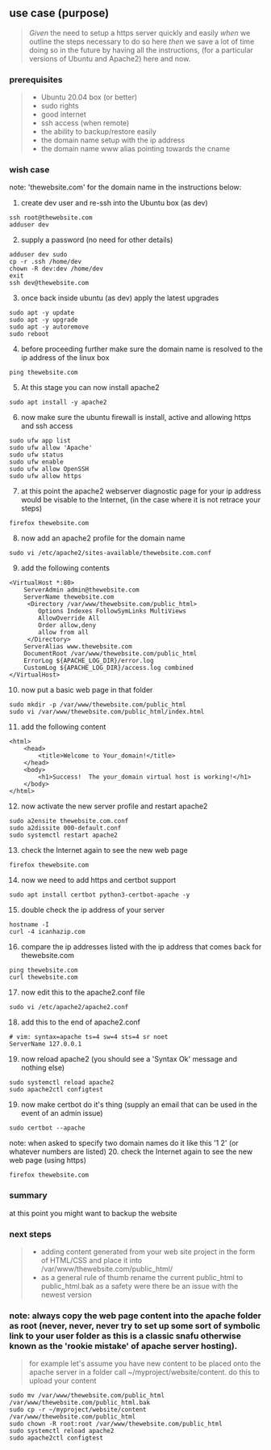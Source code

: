 ## use case (purpose)
> *Given* the need to setup a https server quickly and easily *when* we outline the steps necessary to do so here *then* we save a lot of time doing so in the future by having all the instructions, (for a particular versions of Ubuntu and Apache2) here and now.

### prerequisites
> - Ubuntu 20.04 box (or better)
> - sudo rights
> - good internet
> - ssh access (when remote)
> - the ability to backup/restore easily
> - the domain name setup with the ip address
> - the domain name www alias pointing towards the cname

### wish case
note: 'thewebsite.com' for the domain name in the instructions below:

1. create dev user and re-ssh into the Ubuntu box (as dev)
```
ssh root@thewebsite.com
adduser dev
```
2. supply a password (no need for other details)
```
adduser dev sudo
cp -r .ssh /home/dev 
chown -R dev:dev /home/dev 
exit
ssh dev@thewebsite.com
```
3. once back inside ubuntu (as dev) apply the latest upgrades
```
sudo apt -y update
sudo apt -y upgrade
sudo apt -y autoremove
sudo reboot
``` 
4. before proceeding further make sure the domain name is resolved to the ip address of the linux box
```
ping thewebsite.com
```
5. At this stage you can now install apache2
```
sudo apt install -y apache2
```
6. now make sure the ubuntu firewall is install, active and allowing https and ssh access
```
sudo ufw app list
sudo ufw allow 'Apache'
sudo ufw status
sudo ufw enable
sudo ufw allow OpenSSH
sudo ufw allow https
```
7. at this point the apache2 webserver diagnostic page for your ip address would be visable to the Internet, (in the case where it is not retrace your steps)
```
firefox thewebsite.com
```
8. now add an apache2 profile for the domain name
```
sudo vi /etc/apache2/sites-available/thewebsite.com.conf
```
9. add the following contents
```
<VirtualHost *:80>
    ServerAdmin admin@thewebsite.com
    ServerName thewebsite.com
     <Directory /var/www/thewebsite.com/public_html>
        Options Indexes FollowSymLinks MultiViews
        AllowOverride All
        Order allow,deny
        allow from all
     </Directory>
    ServerAlias www.thewebsite.com 
    DocumentRoot /var/www/thewebsite.com/public_html
    ErrorLog ${APACHE_LOG_DIR}/error.log
    CustomLog ${APACHE_LOG_DIR}/access.log combined
</VirtualHost>
```
10. now put a basic web page in that folder
```
sudo mkdir -p /var/www/thewebsite.com/public_html
sudo vi /var/www/thewebsite.com/public_html/index.html 
```
11. add the following content
```
<html>
    <head>
        <title>Welcome to Your_domain!</title>
    </head>
    <body>
        <h1>Success!  The your_domain virtual host is working!</h1>
    </body>
</html>
```
12. now activate the new server profile and restart apache2
```
sudo a2ensite thewebsite.com.conf
sudo a2dissite 000-default.conf
sudo systemctl restart apache2
```
13. check the Internet again to see the new web page
```
firefox thewebsite.com
```
14. now we need to add https and certbot support
```
sudo apt install certbot python3-certbot-apache -y
```
15. double check the ip address of your server
```
hostname -I
curl -4 icanhazip.com
```
16. compare the ip addresses listed with the ip address that comes back for thewebsite.com
```
ping thewebsite.com
curl thewebsite.com
```
17. now edit this to the apache2.conf file
```
sudo vi /etc/apache2/apache2.conf
```
18. add this to the end of apache2.conf 
```
# vim: syntax=apache ts=4 sw=4 sts=4 sr noet
ServerName 127.0.0.1
```
19. now reload apache2 (you should see a 'Syntax Ok' message and nothing else)
```
sudo systemctl reload apache2
sudo apache2ctl configtest
```
19. now make certbot do it's thing (supply an email that can be used in the event of an admin issue)
```
sudo certbot --apache
```
note: when asked to specify two domain names do it like this '1 2' (or whatever numbers are listed)
20. check the Internet again to see the new web page (using https)
```
firefox thewebsite.com
```

### summary
at this point you might want to backup the website

### next steps
> - adding content generated from your web site project in the form of HTML/CSS and place it into /var/www/thewebsite.com/public_html/
> - as a general rule of thumb rename the current public_html to public_html.bak as a safety were there be an issue with the newest version
### note: always copy the web page content into the apache folder as root (never, never, never try to set up some sort of symbolic link to your user folder as this is a classic snafu otherwise known as the 'rookie mistake' of apache server hosting). 
> for example let's assume you have new content to be placed onto the apache server in a folder call ~/myproject/website/content. do this to upload your content
```
sudo mv /var/www/thewebsite.com/public_html /var/www/thewebsite.com/public_html.bak
sudo cp -r ~/myproject/website/content /var/www/thewebsite.com/public_html
sudo chown -R root:root /var/www/thewebsite.com/public_html
sudo systemctl reload apache2
sudo apache2ctl configtest
```

